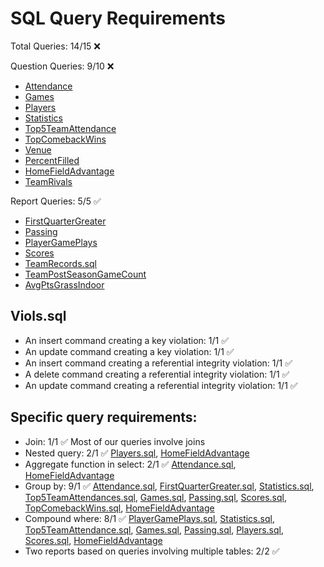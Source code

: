 # SQL Query Requirements

Total Queries: 14/15 ❌

Question Queries: 9/10 ❌
* [Attendance](Attendance.sql)
* [Games](Games.sql)
* [Players](Players.sql)
* [Statistics](Statistics.sql)
* [Top5TeamAttendance](Top5TeamAttendance.sql)
* [TopComebackWins](TopComebackWins.sql)
* [Venue](Venue.sql)
* [PercentFilled](PercentFilled.sql)
* [HomeFieldAdvantage](HomeFieldAdvantage.sql)
* [TeamRivals](TeamRivals.sql)

Report Queries: 5/5 ✅
* [FirstQuarterGreater](FirstQuarterGreater.sql)
* [Passing](Passing.sql)
* [PlayerGamePlays](PlayerGamePlays.sql)
* [Scores](Scores.sql)
* [TeamRecords.sql](TeamRecords.sql)
* [TeamPostSeasonGameCount](TeamPostSeasonGameCount.sql)
* [AvgPtsGrassIndoor](AvgPtsGrassIndoor.sql)


## Viols.sql
* An insert command creating a key violation: 1/1 ✅ 
* An update command creating a key violation: 1/1 ✅
* An insert command creating a referential integrity violation: 1/1 ✅
* A delete command creating a referential integrity violation: 1/1 ✅
* An update command creating a referential integrity violation: 1/1 ✅

## Specific query requirements:

* Join: 1/1 ✅ Most of our queries involve joins
* Nested query: 2/1 ✅ [Players.sql](Players.sql), [HomeFieldAdvantage](HomeFieldAdvantage.sql)
* Aggregate function in select: 2/1 ✅ [Attendance.sql](Attendance.sql), [HomeFieldAdvantage](HomeFieldAdvantage.sql)
* Group by: 9/1 ✅ [Attendance.sql](Attendance.sql), [FirstQuarterGreater.sql](FirstQuarterGreater.sql), [Statistics.sql](Statistics.sql), [Top5TeamAttendances.sql](Top5TeamAttendances.sql), [Games.sql](Games.sql), [Passing.sql](Passing.sql), [Scores.sql](Scores.sql), [TopComebackWins.sql](TopComebackWins.sql), [HomeFieldAdvantage](HomeFieldAdvantage.sql)
* Compound where: 8/1 ✅ [PlayerGamePlays.sql](PlayerGamePlays.sql), [Statistics.sql](Statistics.sql), [Top5TeamAttendance.sql](Top5TeamAttendance.sql), [Games.sql](Games.sql), [Passing.sql](Passing.sql), [Players.sql](Players.sql), [Scores.sql](Scores.sql), [HomeFieldAdvantage](HomeFieldAdvantage.sql)
* Two reports based on queries involving multiple tables: 2/2 ✅ 
